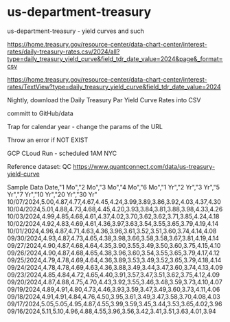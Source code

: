 # us-department-treasury
us-department-treasury - yield curves and such



https://home.treasury.gov/resource-center/data-chart-center/interest-rates/daily-treasury-rates.csv/2024/all?type=daily_treasury_yield_curve&field_tdr_date_value=2024&page&_format=csv


https://home.treasury.gov/resource-center/data-chart-center/interest-rates/TextView?type=daily_treasury_yield_curve&field_tdr_date_value=2024


Nightly, download the Daily Treasury Par Yield Curve Rates into CSV

committ to GitHub/data

Trap for calendar year - change the params of the URL

Throw an error if NOT EXIST

GCP CLoud Run - scheduled 1AM NYC



Reference dataset: QC
https://www.quantconnect.com/data/us-treasury-yield-curve




Sample Data
Date,"1 Mo","2 Mo","3 Mo","4 Mo","6 Mo","1 Yr","2 Yr","3 Yr","5 Yr","7 Yr","10 Yr","20 Yr","30 Yr"
10/07/2024,5.00,4.87,4.77,4.67,4.45,4.24,3.99,3.89,3.86,3.92,4.03,4.37,4.30
10/04/2024,5.01,4.88,4.73,4.68,4.45,4.20,3.93,3.84,3.81,3.88,3.98,4.33,4.26
10/03/2024,4.99,4.85,4.68,4.61,4.37,4.02,3.70,3.62,3.62,3.71,3.85,4.24,4.18
10/02/2024,4.92,4.83,4.69,4.61,4.36,3.97,3.63,3.54,3.55,3.65,3.79,4.19,4.14
10/01/2024,4.96,4.87,4.71,4.63,4.36,3.96,3.61,3.52,3.51,3.60,3.74,4.14,4.08
09/30/2024,4.93,4.87,4.73,4.65,4.38,3.98,3.66,3.58,3.58,3.67,3.81,4.19,4.14
09/27/2024,4.90,4.87,4.68,4.64,4.35,3.90,3.55,3.49,3.50,3.60,3.75,4.15,4.10
09/26/2024,4.90,4.87,4.68,4.65,4.38,3.96,3.60,3.54,3.55,3.65,3.79,4.17,4.12
09/25/2024,4.79,4.78,4.69,4.64,4.36,3.89,3.53,3.49,3.52,3.65,3.79,4.18,4.14
09/24/2024,4.78,4.78,4.69,4.63,4.36,3.88,3.49,3.44,3.47,3.60,3.74,4.13,4.09
09/23/2024,4.85,4.84,4.72,4.65,4.40,3.91,3.57,3.47,3.51,3.62,3.75,4.12,4.09
09/20/2024,4.87,4.88,4.75,4.70,4.43,3.92,3.55,3.46,3.48,3.59,3.73,4.10,4.07
09/19/2024,4.89,4.91,4.80,4.73,4.46,3.93,3.59,3.47,3.49,3.60,3.73,4.11,4.06
09/18/2024,4.91,4.91,4.84,4.76,4.50,3.95,3.61,3.49,3.47,3.58,3.70,4.08,4.03
09/17/2024,5.05,5.05,4.95,4.87,4.55,3.99,3.59,3.45,3.44,3.53,3.65,4.02,3.96
09/16/2024,5.11,5.10,4.96,4.88,4.55,3.96,3.56,3.42,3.41,3.51,3.63,4.01,3.94